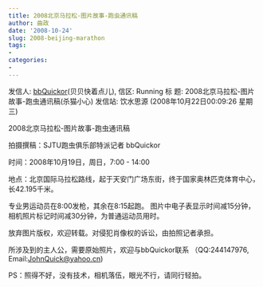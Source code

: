 ```yaml
---
title: 2008北京马拉松-图片故事-跑虫通讯稿
author: 曲政
date: '2008-10-24'
slug: 2008-beijing-marathon
tags:
- 
categories:
- 
---
```


发信人: [bbQuickor](http://bbs.sjtu.edu.cn/bbsqry?userid=bbQuickor)(贝贝快着点儿), 信区: Running
标 题: 2008北京马拉松-图片故事-跑虫通讯稿(杀猫小心)
发信站: 饮水思源 (2008年10月22日00:09:26 星期三)

2008北京马拉松-图片故事-跑虫通讯稿

拍摄撰稿：SJTU跑虫俱乐部特派记者 
bbQuickor


时间：2008年10月19日，周日，7:00 - 14:00

地点：北京国际马拉松路线，起于天安门广场东街，终于国家奥林匹克体育中心，
   长42.195千米。

专业男运动员在8:00发枪，其余在8:15起跑。
图片中电子表显示时间减15分钟，
相机照片标记时间减30分钟，为普通运动员用时。

放弃图片版权，欢迎转载。对侵犯肖像权的诉讼，由拍照记者承担。

所涉及到的主人公，需要原始照片，欢迎与bbQuickor联系
（QQ:244147976, Email:JohnQuick@yahoo.cn)

PS：照得不好，没有技术，相机落伍，眼光不行，请同行轻拍。